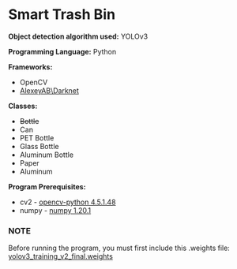 # Smart Trash Bin

**Object detection algorithm used:** YOLOv3

**Programming Language:** Python

**Frameworks:**
- OpenCV
- [AlexeyAB\Darknet](https://github.com/AlexeyAB/darknet)

**Classes:**
 - ~~Bottle~~
 - Can
 - PET Bottle 
 - Glass Bottle
 - Aluminum Bottle
 - Paper
 - Aluminum

**Program Prerequisites:**
- cv2 - [opencv-python 4.5.1.48](https://pypi.org/project/opencv-python/)
- numpy - [numpy 1.20.1](https://pypi.org/project/numpy/)

### NOTE
Before running the program, you must first include this .weights file: [yolov3_training_v2_final.weights](https://drive.google.com/file/d/1CqX_Wjm32SwYVX5NdL6MYwTQ-ogs6SNH/view?usp=sharing)
